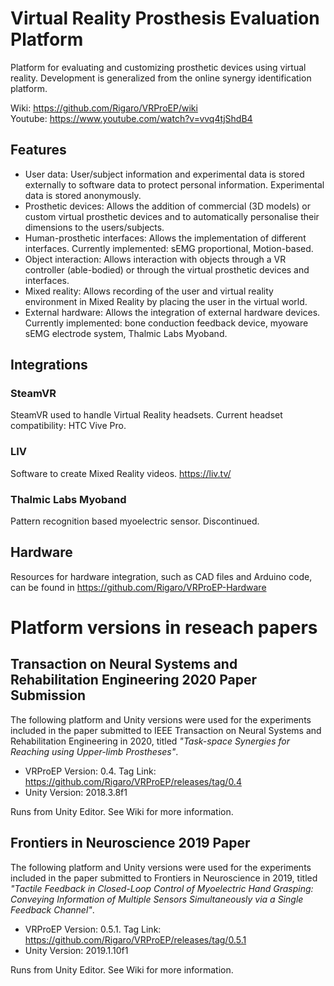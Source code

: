 # Virtual Reality Prosthesis Evaluation Platform
Platform for evaluating and customizing prosthetic devices using virtual reality.
Development is generalized from the online synergy identification platform.

Wiki: https://github.com/Rigaro/VRProEP/wiki  
Youtube: https://www.youtube.com/watch?v=vvq4tjShdB4

## Features
- User data: User/subject information and experimental data is stored externally to software data to protect personal information. Experimental data is stored anonymously.
- Prosthetic devices: Allows the addition of commercial (3D models) or custom virtual prosthetic devices and to automatically personalise their dimensions to the users/subjects.
- Human-prosthetic interfaces: Allows the implementation of different interfaces. Currently implemented: sEMG proportional, Motion-based.
- Object interaction: Allows interaction with objects through a VR controller (able-bodied) or through the virtual prosthetic devices and interfaces.
- Mixed reality: Allows recording of the user and virtual reality environment in Mixed Reality by placing the user in the virtual world.
- External hardware: Allows the integration of external hardware devices. Currently implemented: bone conduction feedback device, myoware sEMG electrode system, Thalmic Labs Myoband.

## Integrations
### SteamVR
SteamVR used to handle Virtual Reality headsets.
Current headset compatibility: HTC Vive Pro.

### LIV
Software to create Mixed Reality videos.
https://liv.tv/

### Thalmic Labs Myoband
Pattern recognition based myoelectric sensor. Discontinued.

## Hardware
Resources for hardware integration, such as CAD files and Arduino code, can be found in https://github.com/Rigaro/VRProEP-Hardware

# Platform versions in reseach papers

## Transaction on Neural Systems and Rehabilitation Engineering 2020 Paper Submission
The following platform and Unity versions were used for the experiments included in the paper submitted to IEEE Transaction on Neural Systems and Rehabilitation Engineering in 2020, titled *"Task-space Synergies for Reaching using Upper-limb Prostheses"*.

- VRProEP Version: 0.4. Tag Link: https://github.com/Rigaro/VRProEP/releases/tag/0.4
- Unity Version: 2018.3.8f1

Runs from Unity Editor. See Wiki for more information.

## Frontiers in Neuroscience 2019 Paper
The following platform and Unity versions were used for the experiments included in the paper submitted to Frontiers in Neuroscience in 2019, titled *"Tactile Feedback in Closed-Loop Control of Myoelectric Hand Grasping: Conveying Information of Multiple Sensors Simultaneously via a Single Feedback Channel"*.

- VRProEP Version: 0.5.1. Tag Link: https://github.com/Rigaro/VRProEP/releases/tag/0.5.1
- Unity Version: 2019.1.10f1

Runs from Unity Editor. See Wiki for more information.


